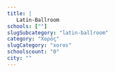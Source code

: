 ```yaml
---
title: |
   Latin-Ballroom
schools: [""]
slugSubcategory: "latin-ballroom"
category: "Χορός"
slugCategory: "xoros"
schoolscount: "0"
city: ""
---
```


